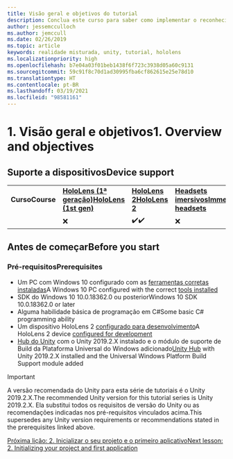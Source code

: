```yaml
---
title: Visão geral e objetivos do tutorial
description: Conclua este curso para saber como implementar o reconhecimento facial do Azure em um aplicativo de realidade misturada.
author: jessemcculloch
ms.author: jemccull
ms.date: 02/26/2019
ms.topic: article
keywords: realidade misturada, unity, tutorial, hololens
ms.localizationpriority: high
ms.openlocfilehash: b7e04a03f01beb1438f6f723c3938d05a60c9131
ms.sourcegitcommit: 59c91f8c70d1ad30995fba6cf862615e25e78d10
ms.translationtype: HT
ms.contentlocale: pt-BR
ms.lasthandoff: 03/19/2021
ms.locfileid: "98581161"
---
```

# <a name="1-overview-and-objectives"></a><span data-ttu-id="419bb-104">1. Visão geral e objetivos</span><span class="sxs-lookup"><span data-stu-id="419bb-104">1. Overview and objectives</span></span>

## <a name="device-support"></a><span data-ttu-id="419bb-105">Suporte a dispositivos</span><span class="sxs-lookup"><span data-stu-id="419bb-105">Device support</span></span>

<table>
    <colgroup>
    <col width="25%" />
    <col width="25%" />
    <col width="25%" />
    <col width="25%" />
    </colgroup>
    <tr>
        <td><span data-ttu-id="419bb-106"><strong>Curso</strong></span><span class="sxs-lookup"><span data-stu-id="419bb-106"><strong>Course</strong></span></span></td>
        <td><span data-ttu-id="419bb-107"><a href="/hololens/hololens1-hardware"><strong>HoloLens (1ª geração)</strong></a></span><span class="sxs-lookup"><span data-stu-id="419bb-107"><a href="/hololens/hololens1-hardware"><strong>HoloLens (1st gen)</strong></a></span></span></td>
        <td><span data-ttu-id="419bb-108"><a href="https://www.microsoft.com//hololens/hardware"><strong>HoloLens 2</strong></a></span><span class="sxs-lookup"><span data-stu-id="419bb-108"><a href="https://www.microsoft.com//hololens/hardware"><strong>HoloLens 2</strong></a></span></span></td>
        <td><span data-ttu-id="419bb-109"><a href="../../../discover/immersive-headset-hardware-details.md"><strong>Headsets imersivos</strong></a></span><span class="sxs-lookup"><span data-stu-id="419bb-109"><a href="../../../discover/immersive-headset-hardware-details.md"><strong>Immersive headsets</strong></a></span></span></td>
    </tr>
     <tr>
        <td></td>
        <td>❌</td>
        <td><span data-ttu-id="419bb-110">✔️</span><span class="sxs-lookup"><span data-stu-id="419bb-110">✔️</span></span></td>
        <td>❌</td>
    </tr>
</table>

## <a name="before-you-start"></a><span data-ttu-id="419bb-111">Antes de começar</span><span class="sxs-lookup"><span data-stu-id="419bb-111">Before you start</span></span>

### <a name="prerequisites"></a><span data-ttu-id="419bb-112">Pré-requisitos</span><span class="sxs-lookup"><span data-stu-id="419bb-112">Prerequisites</span></span>

* <span data-ttu-id="419bb-113">Um PC com Windows 10 configurado com as [ferramentas corretas instaladas](../../install-the-tools.md)</span><span class="sxs-lookup"><span data-stu-id="419bb-113">A Windows 10 PC configured with the correct [tools installed](../../install-the-tools.md)</span></span>
* <span data-ttu-id="419bb-114">SDK do Windows 10 10.0.18362.0 ou posterior</span><span class="sxs-lookup"><span data-stu-id="419bb-114">Windows 10 SDK 10.0.18362.0 or later</span></span>
* <span data-ttu-id="419bb-115">Alguma habilidade básica de programação em C#</span><span class="sxs-lookup"><span data-stu-id="419bb-115">Some basic C# programming ability</span></span>
* <span data-ttu-id="419bb-116">Um dispositivo HoloLens 2 [configurado para desenvolvimento](../../platform-capabilities-and-apis/using-visual-studio.md#enabling-developer-mode)</span><span class="sxs-lookup"><span data-stu-id="419bb-116">A HoloLens 2 device [configured for development](../../platform-capabilities-and-apis/using-visual-studio.md#enabling-developer-mode)</span></span>
* <span data-ttu-id="419bb-117"><a href="https://docs.unity3d.com/Manual/GettingStartedInstallingHub.html" target="_blank">Hub do Unity</a> com o Unity 2019.2.X instalado e o módulo de suporte de Build da Plataforma Universal do Windows adicionado</span><span class="sxs-lookup"><span data-stu-id="419bb-117"><a href="https://docs.unity3d.com/Manual/GettingStartedInstallingHub.html" target="_blank">Unity Hub</a> with Unity 2019.2.X installed and the Universal Windows Platform Build Support module added</span></span>

> [!IMPORTANT]
> <span data-ttu-id="419bb-118">A versão recomendada do Unity para esta série de tutoriais é o Unity 2019.2.X.</span><span class="sxs-lookup"><span data-stu-id="419bb-118">The recommended Unity version for this tutorial series is Unity 2019.2.X.</span></span> <span data-ttu-id="419bb-119">Ela substitui todos os requisitos de versão do Unity ou as recomendações indicadas nos pré-requisitos vinculados acima.</span><span class="sxs-lookup"><span data-stu-id="419bb-119">This supersedes any Unity version requirements or recommendations stated in the prerequisites linked above.</span></span>

[<span data-ttu-id="419bb-120">Próxima lição: 2. Inicializar o seu projeto e o primeiro aplicativo</span><span class="sxs-lookup"><span data-stu-id="419bb-120">Next lesson: 2. Initializing your project and first application</span></span>](./mr-learning-base-02.md)